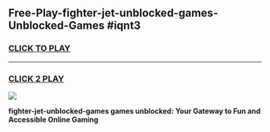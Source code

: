 
## Free-Play-fighter-jet-unblocked-games-Unblocked-Games #iqnt3
<h3>
<a href="https://news.freeplayer.one?title=fighter-jet-unblocked-games&ref=8M">CLICK TO PLAY</a></h3>
<hr>

<h3>
<a href="https://news.freeplayer.one?title=fighter-jet-unblocked-games&ref=8M">CLICK 2 PLAY</a>
  
</h3>

<a href="https://news.freeplayer.one?title=fighter-jet-unblocked-games&ref=8M"><img src="https://clearcache.store/games.png"></a>


**fighter-jet-unblocked-games games unblocked: Your Gateway to Fun and Accessible Online Gaming**
